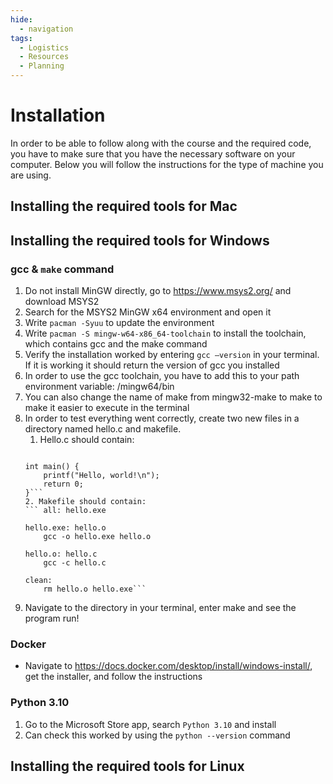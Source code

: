 ```yaml
---
hide:
  - navigation
tags:
  - Logistics
  - Resources
  - Planning
---
```


# Installation

In order to be able to follow along with the course and the required code, you have to make
sure that you have the necessary software on your computer. Below you will follow the
instructions for the type of machine you are using.

## Installing the required tools for Mac

## Installing the required tools for Windows

### gcc & ```make``` command

1. Do not install MinGW directly, go to https://www.msys2.org/ and download MSYS2
2. Search for the MSYS2 MinGW x64 environment and open it
3. Write ```pacman -Syuu``` to update the environment
4. Write ```pacman -S mingw-w64-x86_64-toolchain``` to install the toolchain, which contains gcc and the make command
5. Verify the installation worked by entering ```gcc —version``` in your terminal. If it is working it should return the version of gcc you installed
6. In order to use the gcc toolchain, you have to add this to your path environment variable: <MSYS2 location>/mingw64/bin
7. You can also change the name of make from mingw32-make to make to make it easier to execute in the terminal
8. In order to test everything went correctly, create two new files in a directory named hello.c and makefile.
    1. Hello.c should contain:
      ``` #include <stdio.h>
 
      int main() {
          printf("Hello, world!\n");
          return 0;
      }```
    2. Makefile should contain:
      ``` all: hello.exe

      hello.exe: hello.o
          gcc -o hello.exe hello.o

      hello.o: hello.c
          gcc -c hello.c
          
      clean:
          rm hello.o hello.exe```
9. Navigate to the directory in your terminal, enter make and see the program run!

### Docker
- Navigate to https://docs.docker.com/desktop/install/windows-install/, get the installer, and follow the instructions

### Python 3.10
1. Go to the Microsoft Store app, search ```Python 3.10``` and install
2. Can check this worked by using the ```python --version``` command

## Installing the required tools for Linux
